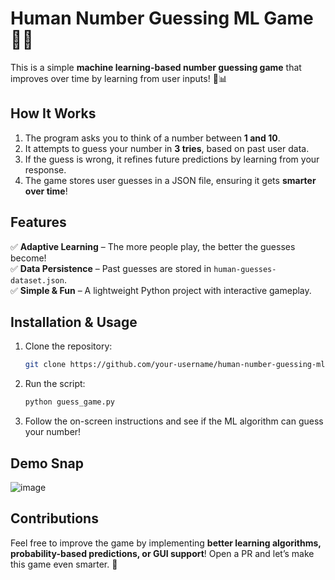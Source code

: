 # **Human Number Guessing ML Game 🎲🧠**  

This is a simple **machine learning-based number guessing game** that improves over time by learning from user inputs! 🤖📊  

## **How It Works**  
1. The program asks you to think of a number between **1 and 10**.  
2. It attempts to guess your number in **3 tries**, based on past user data.  
3. If the guess is wrong, it refines future predictions by learning from your response.  
4. The game stores user guesses in a JSON file, ensuring it gets **smarter over time**!  

## **Features**  
✅ **Adaptive Learning** – The more people play, the better the guesses become!  
✅ **Data Persistence** – Past guesses are stored in `human-guesses-dataset.json`.  
✅ **Simple & Fun** – A lightweight Python project with interactive gameplay.  

## **Installation & Usage**  
1. Clone the repository:  
   ```bash
   git clone https://github.com/your-username/human-number-guessing-ml-game.git
   ```
2. Run the script:  
   ```bash
   python guess_game.py
   ```
3. Follow the on-screen instructions and see if the ML algorithm can guess your number!  
## **Demo Snap**  
![image](https://github.com/user-attachments/assets/0b2070b9-1e40-404f-b0ea-5e562270f116)

## **Contributions**  
Feel free to improve the game by implementing **better learning algorithms, probability-based predictions, or GUI support**! Open a PR and let’s make this game even smarter. 🚀  
